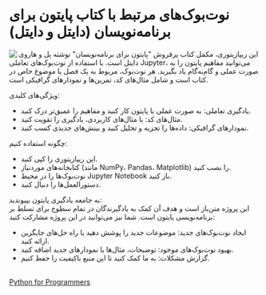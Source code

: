 
# نوت‌بوک‌های مرتبط با کتاب پایتون برای برنامه‌نویسان (دایتل و دایتل)
<img src="https://deitel.com/wp-content/uploads/2020/01/python-for-programmers.jpg" align = "left">

این ریپازیتوری، مکمل کتاب پرفروش "پایتون برای برنامه‌نویسان" نوشته پل و هاروی دایتل است. با استفاده از نوت‌بوک‌های تعاملی Jupyter، می‌توانید مفاهیم پایتون را به صورت عملی و گام‌به‌گام یاد بگیرید. هر نوت‌بوک، مربوط به یک فصل یا موضوع خاص در کتاب است و شامل مثال‌های کد، تمرین‌ها و نمودارهای گرافیکی است.


ویژگی‌های کلیدی:
 * یادگیری تعاملی: به صورت عملی با پایتون کار کنید و مفاهیم را عمیق‌تر درک کنید.
 * مثال‌های کد: با مثال‌های کاربردی، یادگیری را تقویت کنید.
 * نمودارهای گرافیکی: داده‌ها را تجزیه و تحلیل کنید و بینش‌های جدیدی کسب کنید.
 
چگونه استفاده کنیم:
 * این ریپازیتوری را کپی کنید.
 * کتابخانه‌های موردنیاز (مانند NumPy، Pandas، Matplotlib) را نصب کنید.
 * نوت‌بوک‌ها را در محیط Jupyter Notebook باز کنید.
 * دستورالعمل‌ها را دنبال کنید.
 
به جامعه یادگیری پایتون بپیوندید:<br>
این پروژه متن‌باز است و هدف آن کمک به یادگیرندگان در تمام سطوح برای تسلط بر برنامه‌نویسی پایتون است. شما نیز می‌توانید در این پروژه مشارکت کنید:
 * ایجاد نوت‌بوک‌های جدید: موضوعات جدید را پوشش دهید یا راه حل‌های جایگزین ارائه کنید.
 * بهبود نوت‌بوک‌های موجود: توضیحات، مثال‌ها یا نمودارهای جدید اضافه کنید.
 * گزارش مشکلات: به ما کمک کنید تا این منبع باکیفیت را حفظ کنیم.
  
<br>
<a href=https://amzn.to/2Kd8dQk target="_blank">Python for Programmers</a>
